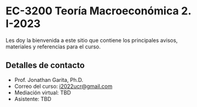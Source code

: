 # EC-3200 Teoría Macroeconómica 2. I-2023
Les doy la bienvenida a este sitio que contiene los principales avisos, materiales y referencias para el curso.

## Detalles de contacto
* Prof. Jonathan Garita, Ph.D.
* Correo del curso: i2022ucr@gmail.com
* Mediación virtual: TBD
* Asistente: TBD


